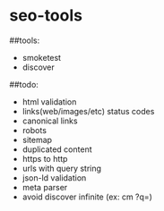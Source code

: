 seo-tools
=========


##tools:  
 - smoketest
 - discover
 
 
##todo:  
 - html validation
 - links(web/images/etc) status codes
 - canonical links
 - robots
 - sitemap
 - duplicated content
 - https to http
 - urls with query string
 - json-ld validation
 - meta parser
 - avoid discover infinite (ex: cm ?q=)
 